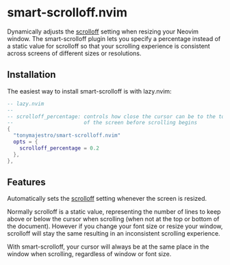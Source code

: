 # smart-scrolloff.nvim
Dynamically adjusts the [scrolloff](https://neovim.io/doc/user/options.html#'scrolloff') setting when resizing your Neovim window. The smart-scrolloff plugin lets you specify a percentage instead of a static value for scrolloff so that your scrolling experience is consistent across screens of different sizes or resolutions.

## Installation
The easiest way to install smart-scrolloff is with lazy.nvim:

```lua
-- lazy.nvim
--
-- scrolloff_percentage: controls how close the cursor can be to the top or bottom
--                       of the screen before scrolling begins
{
  "tonymajestro/smart-scrolloff.nvim"
  opts = {
    scrolloff_percentage = 0.2
  },
},
```
## Features
Automatically sets the [scrolloff](https://neovim.io/doc/user/options.html#'scrolloff') setting whenever the screen is resized.

Normally scrolloff is a static value, representing the number of lines to keep above or below the cursor when scrolling (when not at the top or bottom of the document). However if you change your font size or resize your window, scrolloff will stay the same resulting in an inconsistent scrolling experience.

With smart-scrolloff, your cursor will always be at the same place in the window when scrolling, regardless of window or font size.
